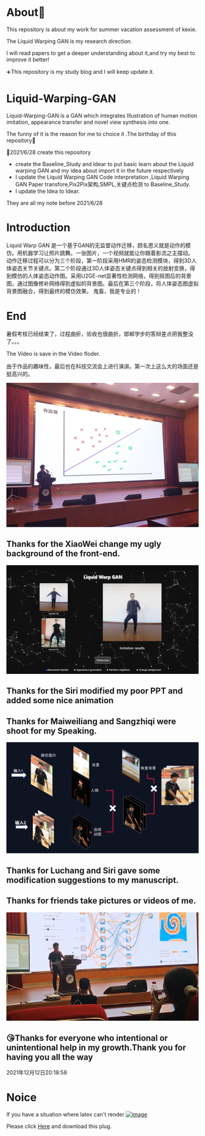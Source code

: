 # About🐶

This repository is about my work for summer vacation assessment of kexie.

The Liquid Warping GAN is my research direction.

I will read papers to get a deeper understanding about it,and try my best to improve it better!

✈️This repository is my study blog and I will keep update it.

# Liquid-Warping-GAN

Liquid-Warping-GAN is a GAN which integrates Illustration of human motion imitation, appearance transfer and novel view synthesis into one.

The funny of it is the reason for me to choice it .The birthday of this repository👶

🍼2021/6/28 create this repository

- create the Baseline_Study and Idear to put basic learn about the Liquid warping GAN and my idea about import it in the future respectively
- I update the Liquid Warping GAN Code interpretation ,Liquid Warping GAN Paper transfore,Pix2Pix架构,SMPL,关键点检测 to Baseline_Study.
- I update the Idea to Idear.

They are all my note before 2021/6/28



# Introduction

Liquid Warp GAN 是一个基于GAN的无监督动作迁移，顾名思义就是动作的模仿。用机器学习让照片跳舞。一张图片，一个视频就能让你跟着影流之主摆动。
		动作迁移过程可以分为三个阶段，第一阶段采用HMR的姿态检测模块，得到3D人体姿态关节关键点。第二个阶段通过3D人体姿态关键点得到相关的放射变换，得到模仿的人体姿态动作图。采用U2GE-net显著性检测网络，得到抠图后的背景图，通过图像修补网络得到虚拟的背景图。最后在第三个阶段，将人体姿态图虚拟背景图融合，得到最终的模仿效果。
鬼畜，我是专业的！

# End

暑假考核已经结束了，过程曲折，验收也很曲折，邯郸学步的答辩差点把我整没了。。。



The Video is save in the Video floder.

由于作品的趣味性，最后也在科技交流会上进行演讲。第一次上这么大的场面还是挺高兴的。

![1632802612018](image/1.jpg)

## Thanks for the XiaoWei change my ugly background of the front-end.

![image-20211212200535302](image/2.png)

## Thanks for the Siri modified my poor PPT and added some nice animation

## Thanks for Maiweiliang and Sangzhiqi were shoot for my Speaking.

![image-20211212201619343](image/4.png)

## Thanks for Luchang and Siri gave some modification suggestions to my manuscript.

## Thanks for friends take pictures or videos of me.

![image-20211212202432095](image/3.png)

## :kissing_heart:Thanks for everyone who intentional or unintentional help in my growth.Thank you for having you all the way



2021年12月12日20:18:58



# Noice

If you have a situation where latex can't render [![image](https://user-images.githubusercontent.com/73021377/123636279-3ea5c780-d84f-11eb-8bf4-5bdcdef56ff8.png)](https://user-images.githubusercontent.com/73021377/123636279-3ea5c780-d84f-11eb-8bf4-5bdcdef56ff8.png)

Please click [Here](https://chrome.google.com/webstore/detail/mathjax-plugin-for-github/ioemnmodlmafdkllaclgeombjnmnbima/related?hl=zh-CN) and download this plug.

